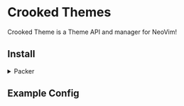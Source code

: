 # Crooked Themes

Crooked Theme is a Theme API and manager for NeoVim!

## Install
<details>
 <summary>Packer</summary>

  ```
  use 'ethan-heimer/crookedtheme'
  ```

</details>

## Example Config


